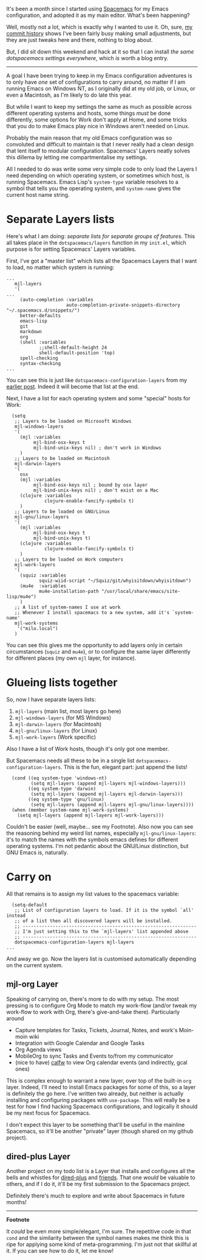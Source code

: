 <!-- 
.. title: One Spacemacs Config to Rule Them All
.. slug: spacemacs-01
.. date: 2016-02-07 21:42:24 UTC+11:00
.. tags: emacs, configuration, spacemacs, elisp
.. category: hacking
.. link: 
.. description: In which I expand my dotspacemacs across platforms
.. type: text
-->

It's been a month since I started using [Spacemacs](https://github.com/syl20bnr/spacemacs) for my Emacs configuration, and adopted it as my main editor. What's been happening?

Well, mostly not a lot, which is exactly why I wanted to use it. Oh, sure, [my commit history](https://github.com/sinewalker/dotspacemacs/commits/master) shows I've been fairly busy making small adjustments, but they are just tweaks here and there, nothing to blog about.

But, I did sit down this weekend and hack at it so that I can install *the same dotspacemacs settings everywhere*, which *is* worth a blog entry.

<!-- TEASER_END -->
----

A goal I have been trying to keep in my Emacs configuration adventures is to only have *one* set of configurations to carry around, no matter if I am running Emacs on Windows NT, as I originally did at my old job, or Linux, or even a Macintosh, as I'm likely to do late this year.

But while I want to keep my settings the same as much as possible across different operating systems and hosts, some things *must* be done differently, some options for Work don't apply at Home, and some tricks that you do to make Emacs play nice in Windows aren't needed on Linux.

Probably the main reason that my old Emacs configuration was so convoluted and difficult to maintain is that I never really had a clean design that lent itself to modular configuration. Spacemacs' Layers neatly solves this dillema by letting me compartmentalise my settings.

All I needed to do was write some very simple code to only load the Layers I need depending on which operating system, or sometimes which host, is running Spacemacs.  Emacs Lisp's `system-type` variable resolves to a symbol that tells you the operating system, and `system-name` gives the current host name string.

Separate Layers lists
====

Here's what I am doing: *separate lists for separate groups of features*. This all takes place in the `dotspacemacs/layers` function in my `init.el`, which purpose is for setting Spacemacs' Layers variables.

First, I've got a "master list" which lists all the Spacemacs Layers that I want to load, no matter which system is running:

```emacs-lisp
...
   mjl-layers
   '(
...
     (auto-completion :variables
                      auto-completion-private-snippets-directory "~/.spacemacs.d/snippets/")
     better-defaults
     emacs-lisp
     git
     markdown
     org
     (shell :variables
            ;;shell-default-height 24
            shell-default-position 'top)
     spell-checking
     syntax-checking
...
```

You can see this is just like `dotspacemacs-configuration-layers` from my [earlier post](spacemacs-00.html). Indeed it will become that list at the end.

Next, I have a list for each operating system and some "special" hosts for Work:

```emacs-lisp
  (setq
   ;; Layers to be loaded on Microsoft Windows
   mjl-windows-layers
   '(
     (mjl :variables
          mjl-bind-osx-keys t
          mjl-bind-unix-keys nil) ; don't work in Windows
     )
   ;; Layers to be loaded on Macintosh
   mjl-darwin-layers
   '(
     osx
     (mjl :variables
          mjl-bind-osx-keys nil ; bound by osx layer
          mjl-bind-unix-keys nil) ; don't exist on a Mac
     (clojure :variables
              clojure-enable-fancify-symbols t)
     )
   ;; Layers to be loaded on GNU/Linux
   mjl-gnu/linux-layers
   '(
     (mjl :variables
          mjl-bind-osx-keys t
          mjl-bind-unix-keys t)
     (clojure :variables
              clojure-enable-fancify-symbols t)
     )
   ;; Layers to be loaded on Work computers
   mjl-work-layers
   '(
     (squiz :variables
            squiz-wiid-script "~/Squiz/git/whyisitdown/whyisitdown")
     (mu4e  :variables
            mu4e-installation-path "/usr/local/share/emacs/site-lisp/mu4e")
     )
   ;; A list of system-names I use at work
   ;; Whenever I install spacemacs to a new system, add it's `system-name'
   mjl-work-systems
    '("milo.local")
   )
```

You can see this gives me the opportunity to add layers only in certain circumstances (`squiz` and `mu4e`), or to configure the same layer differently for different places (my own `mjl` layer, for instance).

Glueing lists together
====

So, now I have separate layers lists:

 1. `mjl-layers` (main list, most layers go here)
 1. `mjl-windows-layers` (for MS Windows)
 1. `mjl-darwin-layers` (for Macintosh)
 1. `mjl-gnu/linux-layers` (for Linux)
 1. `mjl-work-layers` (Work specific)
 
Also I have a list of Work hosts, though it's only got one member.

But Spacemacs needs all these to be in a single list `dotspacemacs-configuration-layers`. This is the fun, elegant part: just append the lists!

```emacs-lisp
  (cond ((eq system-type 'windows-nt)
         (setq mjl-layers (append mjl-layers mjl-windows-layers)))
        ((eq system-type 'darwin)
         (setq mjl-layers (append mjl-layers mjl-darwin-layers)))
        ((eq system-type 'gnu/linux)
         (setq mjl-layers (append mjl-layers mjl-gnu/linux-layers))))
  (when (member system-name mjl-work-systems)
    (setq mjl-layers (append mjl-layers mjl-work-layers)))
```

Couldn't be easier (well, maybe... see my Footnote). Also now you can see the reasoning behind my weird list names, especially `mjl-gnu/linux-layers`: it's to match the names with the symbols emacs defines for different operating systems. I'm not pedantic about the GNU/Linux distinction, but GNU Emacs is, naturally.

Carry on
====

All that remains is to assign my list values to the spacemacs variable:

```emacs-lisp
  (setq-default
   ;; List of configuration layers to load. If it is the symbol `all' instead
   ;; of a list then all discovered layers will be installed.
   ;; ----------------------------------------------------------------
   ;; I'm just setting this to the `mjl-layers' list appended above
   ;; ----------------------------------------------------------------
   dotspacemacs-configuration-layers mjl-layers
...
```

And away we go. Now the layers list is customised automatically depending on the current system.

mjl-org Layer
----

Speaking of carrying on, there's more to do with my setup. The most pressing is to configure Org Mode to match my work-flow (and/or tweak my work-flow to work with Org, there's give-and-take there). Particularly around

 * Capture templates for Tasks, Tickets, Journal, Notes, and work's Moin-moin wiki
 * Integration with Google Calendar and Google Tasks
 * Org Agenda views
 * MobileOrg to sync Tasks and Events to/from my communicator
 * (nice to have) [calfw](https://github.com/kiwanami/emacs-calfw) to view Org calendar events (and indirectly, gcal ones)
 
This is complex enough to warrant a new layer, over top of the built-in `org` layer. Indeed, I'll need to install Emacs packages for some of this, so a layer is definitely the go here. I've written two already, but neither is actually installing and configuring packages with `use-package`. This will really be a test for how I find hacking Spacemacs configurations, and logically it should be my next focus for Spacemacs.

I don't expect this layer to be something that'll be useful in the mainline Spacemacs, so it'll be another "private" layer (though shared on my github project).

dired-plus Layer
----

Another project on my todo list is a Layer that installs and configures all the bells and whistles for [dired-plus](http://www.emacswiki.org/emacs-test/DiredPlus) and [friends](http://www.emacswiki.org/emacs-test/OneOnOneEmacs).  That one *would* be valuable to others, and if I do it, it'll be my first submission to the Spacemacs project.

Definitely there's much to explore and write about Spacemacs in future months!

----

**Footnote**

It *could* be even more simple/elegant, I'm sure. The repetitive code in that `cond` and the similarity between the symbol names makes me think this is ripe for applying some kind of meta-programming. I'm just not that skillful at it. If you can see how to do it, let me know!

